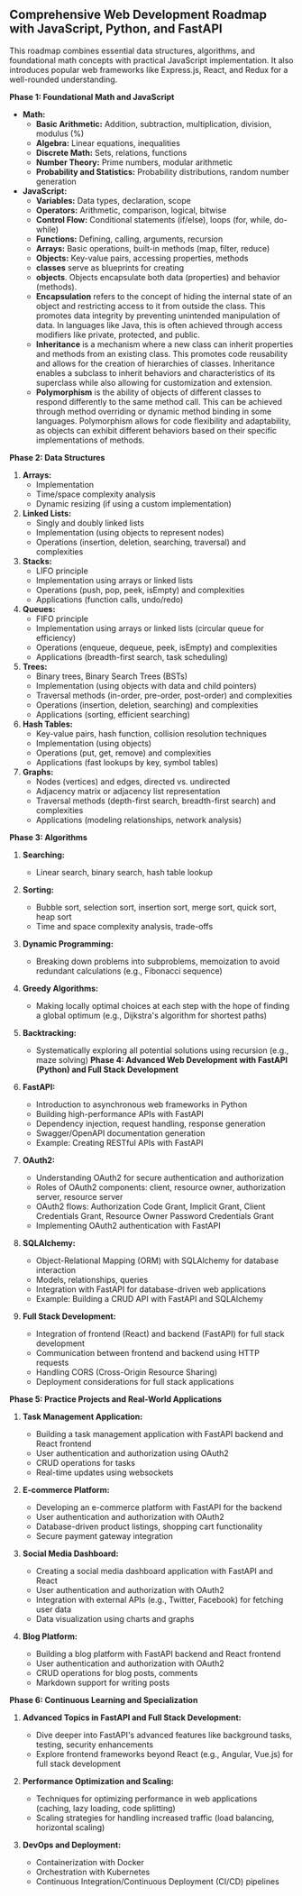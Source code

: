 ## Comprehensive Web Development Roadmap with JavaScript, Python, and FastAPI

This roadmap combines essential data structures, algorithms, and foundational math concepts with practical JavaScript implementation. It also introduces popular web frameworks like Express.js, React, and Redux for a well-rounded understanding.

**Phase 1: Foundational Math and JavaScript**

- **Math:**
  - **Basic Arithmetic:** Addition, subtraction, multiplication, division, modulus (%)
  - **Algebra:** Linear equations, inequalities
  - **Discrete Math:** Sets, relations, functions
  - **Number Theory:** Prime numbers, modular arithmetic
  - **Probability and Statistics:** Probability distributions, random number generation
- **JavaScript:**
  - **Variables:** Data types, declaration, scope
  - **Operators:** Arithmetic, comparison, logical, bitwise
  - **Control Flow:** Conditional statements (if/else), loops (for, while, do-while)
  - **Functions:** Defining, calling, arguments, recursion
  - **Arrays:** Basic operations, built-in methods (map, filter, reduce)
  - **Objects:** Key-value pairs, accessing properties, methods
  - **classes** serve as blueprints for creating
  - **objects**. Objects encapsulate both data (properties) and behavior (methods).
  - **Encapsulation** refers to the concept of hiding the internal state of an object and restricting access to it from outside the class. This promotes data integrity by preventing unintended manipulation of data. In languages like Java, this is often achieved through access modifiers like private, protected, and public.
  - **Inheritance** is a mechanism where a new class can inherit properties and methods from an existing class. This promotes code reusability and allows for the creation of hierarchies of classes. Inheritance enables a subclass to inherit behaviors and characteristics of its superclass while also allowing for customization and extension.
  - **Polymorphism** is the ability of objects of different classes to respond differently to the same method call. This can be achieved through method overriding or dynamic method binding in some languages. Polymorphism allows for code flexibility and adaptability, as objects can exhibit different behaviors based on their specific implementations of methods.

**Phase 2: Data Structures**

1. **Arrays:**
   - Implementation
   - Time/space complexity analysis
   - Dynamic resizing (if using a custom implementation)
2. **Linked Lists:**
   - Singly and doubly linked lists
   - Implementation (using objects to represent nodes)
   - Operations (insertion, deletion, searching, traversal) and complexities
3. **Stacks:**
   - LIFO principle
   - Implementation using arrays or linked lists
   - Operations (push, pop, peek, isEmpty) and complexities
   - Applications (function calls, undo/redo)
4. **Queues:**
   - FIFO principle
   - Implementation using arrays or linked lists (circular queue for efficiency)
   - Operations (enqueue, dequeue, peek, isEmpty) and complexities
   - Applications (breadth-first search, task scheduling)
5. **Trees:**
   - Binary trees, Binary Search Trees (BSTs)
   - Implementation (using objects with data and child pointers)
   - Traversal methods (in-order, pre-order, post-order) and complexities
   - Operations (insertion, deletion, searching) and complexities
   - Applications (sorting, efficient searching)
6. **Hash Tables:**
   - Key-value pairs, hash function, collision resolution techniques
   - Implementation (using objects)
   - Operations (put, get, remove) and complexities
   - Applications (fast lookups by key, symbol tables)
7. **Graphs:**
   - Nodes (vertices) and edges, directed vs. undirected
   - Adjacency matrix or adjacency list representation
   - Traversal methods (depth-first search, breadth-first search) and complexities
   - Applications (modeling relationships, network analysis)

**Phase 3: Algorithms**

1. **Searching:**
   - Linear search, binary search, hash table lookup
2. **Sorting:**
   - Bubble sort, selection sort, insertion sort, merge sort, quick sort, heap sort
   - Time and space complexity analysis, trade-offs
3. **Dynamic Programming:**
   - Breaking down problems into subproblems, memoization to avoid redundant calculations (e.g., Fibonacci sequence)
4. **Greedy Algorithms:**
   - Making locally optimal choices at each step with the hope of finding a global optimum (e.g., Dijkstra's algorithm for shortest paths)
5. **Backtracking:**
   - Systematically exploring all potential solutions using recursion (e.g., maze solving)
**Phase 4: Advanced Web Development with FastAPI (Python) and Full Stack Development**

1. **FastAPI:**
   - Introduction to asynchronous web frameworks in Python
   - Building high-performance APIs with FastAPI
   - Dependency injection, request handling, response generation
   - Swagger/OpenAPI documentation generation
   - Example: Creating RESTful APIs with FastAPI

2. **OAuth2:**
   - Understanding OAuth2 for secure authentication and authorization
   - Roles of OAuth2 components: client, resource owner, authorization server, resource server
   - OAuth2 flows: Authorization Code Grant, Implicit Grant, Client Credentials Grant, Resource Owner Password Credentials Grant
   - Implementing OAuth2 authentication with FastAPI

3. **SQLAlchemy:**
   - Object-Relational Mapping (ORM) with SQLAlchemy for database interaction
   - Models, relationships, queries
   - Integration with FastAPI for database-driven web applications
   - Example: Building a CRUD API with FastAPI and SQLAlchemy

4. **Full Stack Development:**
   - Integration of frontend (React) and backend (FastAPI) for full stack development
   - Communication between frontend and backend using HTTP requests
   - Handling CORS (Cross-Origin Resource Sharing)
   - Deployment considerations for full stack applications

**Phase 5: Practice Projects and Real-World Applications**

1. **Task Management Application:**
   - Building a task management application with FastAPI backend and React frontend
   - User authentication and authorization using OAuth2
   - CRUD operations for tasks
   - Real-time updates using websockets

2. **E-commerce Platform:**
   - Developing an e-commerce platform with FastAPI for the backend
   - User authentication and authorization with OAuth2
   - Database-driven product listings, shopping cart functionality
   - Secure payment gateway integration

3. **Social Media Dashboard:**
   - Creating a social media dashboard application with FastAPI and React
   - User authentication and authorization with OAuth2
   - Integration with external APIs (e.g., Twitter, Facebook) for fetching user data
   - Data visualization using charts and graphs

4. **Blog Platform:**
   - Building a blog platform with FastAPI backend and React frontend
   - User authentication and authorization with OAuth2
   - CRUD operations for blog posts, comments
   - Markdown support for writing posts

**Phase 6: Continuous Learning and Specialization**

1. **Advanced Topics in FastAPI and Full Stack Development:**
   - Dive deeper into FastAPI's advanced features like background tasks, testing, security enhancements
   - Explore frontend frameworks beyond React (e.g., Angular, Vue.js) for full stack development

2. **Performance Optimization and Scaling:**
   - Techniques for optimizing performance in web applications (caching, lazy loading, code splitting)
   - Scaling strategies for handling increased traffic (load balancing, horizontal scaling)

3. **DevOps and Deployment:**
   - Containerization with Docker
   - Orchestration with Kubernetes
   - Continuous Integration/Continuous Deployment (CI/CD) pipelines
